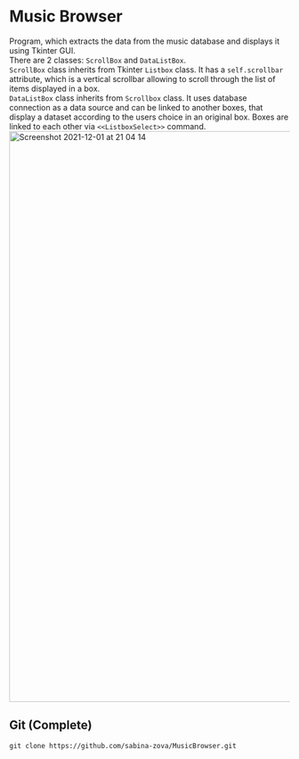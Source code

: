 # Music Browser
Program, which extracts the data from the music database and displays it using Tkinter GUI.  
There are 2 classes: `ScrollBox` and `DataListBox`.  
`ScrollBox` class inherits from Tkinter `Listbox` class. It has a `self.scrollbar` attribute, which is a vertical scrollbar allowing to scroll through the list of items displayed in a box.  
`DataListBox` class inherits from `Scrollbox` class. It uses database connection as a data source and can be linked to another boxes, that display a dataset according to the users choice in an original box. Boxes are linked to each other via `<<ListboxSelect>>` command.
<img width="1024" alt="Screenshot 2021-12-01 at 21 04 14" src="https://user-images.githubusercontent.com/95089786/144307241-009d38aa-df31-476d-9f47-64f4cfbbffdc.png">
## Git (Complete)
``` 
git clone https://github.com/sabina-zova/MusicBrowser.git 
```
